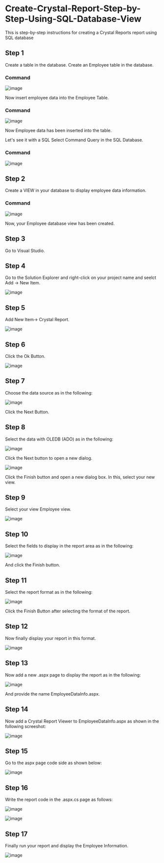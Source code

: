 # Create-Crystal-Report-Step-by-Step-Using-SQL-Database-View
This is step-by-step instructions for creating a Crystal Reports report using SQL database

## Step 1
Create a table in the database. Create an Employee table in the database.
### Command

![image](https://user-images.githubusercontent.com/49678841/192285778-24f84553-f39e-4ad9-93d4-3da6cded0724.png)

Now insert employee data into the Employee Table.

### Command
![image](https://user-images.githubusercontent.com/49678841/192286018-26d5c114-2092-4547-bdcb-5dc1774943f5.png)

Now Employee data has been inserted into the table.

Let's see it with a SQL Select Command Query in the SQL Database.

### Command
![image](https://user-images.githubusercontent.com/49678841/192286098-64ec4dfd-610e-4a30-968e-cd4636ec68db.png)


## Step 2

Create a VIEW in your database to display employee data information.

### Command
![image](https://user-images.githubusercontent.com/49678841/192286277-605a6c06-b3bb-454b-bbe9-15af170e782c.png)

Now, your Employee database view has been created.

## Step 3

Go to Visual Studio.

## Step 4

Go to the Solution Explorer and right-click on your project name and seelct Add -> New Item.  

![image](https://user-images.githubusercontent.com/49678841/192286396-6e94d5fe-a907-4c39-98ae-9197f98a29a9.png)

## Step 5

Add New Item-> Crystal Report.

![image](https://user-images.githubusercontent.com/49678841/192286484-038999b3-0951-45b4-9103-c86f6dec150a.png)

## Step 6

Click the Ok Button.

![image](https://user-images.githubusercontent.com/49678841/192286578-b8cd6d39-6382-4d08-bb2e-b8978816cd70.png)

## Step 7

Choose the data source as in the following:

![image](https://user-images.githubusercontent.com/49678841/192286809-11f74872-5889-4d54-a7c6-568602e74660.png)

Click the Next Button.

## Step 8

Select the data with OLEDB (ADO) as in the following:

![image](https://user-images.githubusercontent.com/49678841/192286906-f53cfce0-7f7e-44e0-b5aa-cae348128ac7.png)

Click the Next button to open a new dialog.

![image](https://user-images.githubusercontent.com/49678841/192286959-ab7cad87-ffa1-48c8-91ff-09546f7a5140.png)

Click the Finish button and open a new dialog box. In this, select your new view.

## Step 9

Select your view Employee view.

![image](https://user-images.githubusercontent.com/49678841/192287600-d897f48e-1d31-4126-8b29-e0c4ca0a6a3d.png)

## Step 10

Select the fields to display in the report area as in the following:

![image](https://user-images.githubusercontent.com/49678841/192287704-6c24f569-ce0f-4666-bf05-3460bb3dc50e.png)

And click the Finish button.

## Step 11

Select the report format as in the following:

![image](https://user-images.githubusercontent.com/49678841/192287878-b4f428cb-ae60-4a56-afa8-14e9176483e2.png)

Click the Finish Button after selecting the format of the report.

## Step 12

Now finally display your report in this format.

![image](https://user-images.githubusercontent.com/49678841/192287953-0886aa69-1d9b-48d1-9ca6-936c11cd15ba.png)

## Step 13

Now add a new .aspx page to display the report as in the following:

![image](https://user-images.githubusercontent.com/49678841/192288041-f8c5df46-5c40-42ea-8d38-470e7fce9b7b.png)

And provide the name EmployeeDataInfo.aspx.

## Step 14

Now add a Crystal Report Viewer to EmployeeDataInfo.aspx as shown in the following screeshot:

![image](https://user-images.githubusercontent.com/49678841/192288129-73aa16a6-27d1-4c90-8e25-9216c53d637f.png)

## Step 15

Go to the aspx page code side as shown below:

![image](https://user-images.githubusercontent.com/49678841/192288200-1cd0a28d-195f-4e52-ab7f-340ac57a85d9.png)

## Step 16

Write the report code in the .aspx.cs page as follows:

![image](https://user-images.githubusercontent.com/49678841/192288334-5f2cacf3-6a3d-408e-86f6-5b044db72430.png)

![image](https://user-images.githubusercontent.com/49678841/192288378-dc07d8b5-d35f-4d23-9bcf-8ab1b7c8d86e.png)

## Step 17

Finally run your report and display the Employee Information.

![image](https://user-images.githubusercontent.com/49678841/192288457-98f8de14-7285-4a44-b6ba-410085d68490.png)







